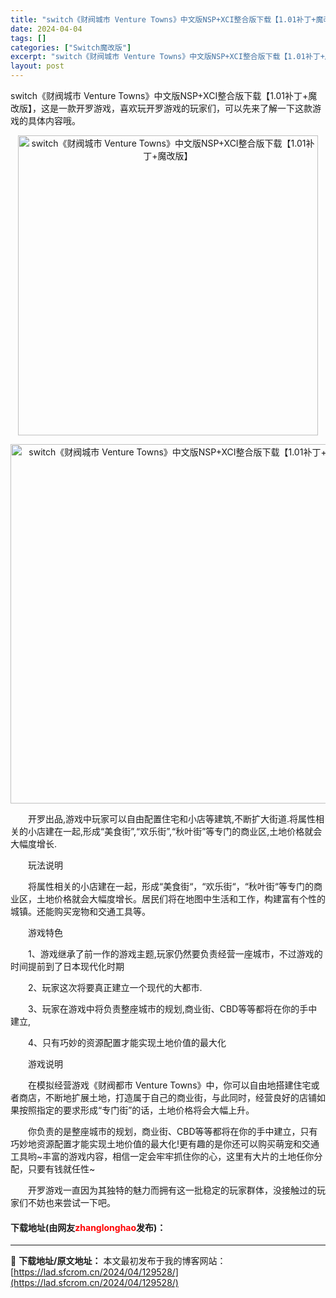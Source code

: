 ```yaml
---
title: "switch《财阀城市 Venture Towns》中文版NSP+XCI整合版下载【1.01补丁+魔改版】"
date: 2024-04-04
tags: []
categories: ["Switch魔改版"]
excerpt: "switch《财阀城市 Venture Towns》中文版NSP+XCI整合版下载【1.01补丁+魔改版】，这是一款开罗游戏，喜欢玩开罗游戏的玩家们，可以先来了解一下这款游戏的具体内容哦。 　　开罗出品,游戏中玩家可以自由配置住宅和小店等建筑,不断扩大街道.将属性相关的小店建在一起,形成&amp;ldquo&hellip;"
layout: post
---
```


 <p>switch《财阀城市 Venture Towns》中文版NSP+XCI整合版下载【1.01补丁+魔改版】，这是一款开罗游戏，喜欢玩开罗游戏的玩家们，可以先来了解一下这款游戏的具体内容哦。</p> <p align="center"><img align="" border="0" src="https://lad.sfcrom.cn/wp-content/uploads/2024/04/20240404_660ecb2423cf9.webp" width="480" alt="switch《财阀城市 Venture Towns》中文版NSP+XCI整合版下载【1.01补丁+魔改版】" /></p> <p align="center"><img align="" border="0" src="https://lad.sfcrom.cn/wp-content/uploads/2024/04/20240404_660ecb248e0e2.webp" width="575" alt="switch《财阀城市 Venture Towns》中文版NSP+XCI整合版下载【1.01补丁+魔改版】" /></p> <p>　　开罗出品,游戏中玩家可以自由配置住宅和小店等建筑,不断扩大街道.将属性相关的小店建在一起,形成&ldquo;美食街&rdquo;,&ldquo;欢乐街&rdquo;,&ldquo;秋叶街&rdquo;等专门的商业区,土地价格就会大幅度增长.</p> <p>　　玩法说明</p> <p>　　将属性相关的小店建在一起，形成&ldquo;美食街&ldquo;，&ldquo;欢乐街&ldquo;，&ldquo;秋叶街&ldquo;等专门的商业区，土地价格就会大幅度增长。居民们将在地图中生活和工作，构建富有个性的城镇。还能购买宠物和交通工具等。</p> <p>　　游戏特色</p> <p>　　1、游戏继承了前一作的游戏主题,玩家仍然要负责经营一座城市，不过游戏的时间提前到了日本现代化时期</p> <p>　　2、玩家这次将要真正建立一个现代的大都市.</p> <p>　　3、玩家在游戏中将负责整座城市的规划,商业街、CBD等等都将在你的手中建立,</p> <p>　　4、只有巧妙的资源配置才能实现土地价值的最大化</p> <p>　　游戏说明</p> <p>　　在模拟经营游戏《财阀都市 Venture Towns》中，你可以自由地搭建住宅或者商店，不断地扩展土地，打造属于自己的商业街，与此同时，经营良好的店铺如果按照指定的要求形成&ldquo;专门街&rdquo;的话，土地价格将会大幅上升。</p> <p>　　你负责的是整座城市的规划，商业街、CBD等等都将在你的手中建立，只有巧妙地资源配置才能实现土地价值的最大化!更有趣的是你还可以购买萌宠和交通工具哟~丰富的游戏内容，相信一定会牢牢抓住你的心，这里有大片的土地任你分配，只要有钱就任性~</p> <p>　　开罗游戏一直因为其独特的魅力而拥有这一批稳定的玩家群体，没接触过的玩家们不妨也来尝试一下吧。</p> <p><h4>下载地址(由网友<font color="red">zhanglonghao</font>发布)：</h4></p> 

---
📖 **下载地址/原文地址：** 本文最初发布于我的博客网站：[https://lad.sfcrom.cn/2024/04/129528/](https://lad.sfcrom.cn/2024/04/129528/)
